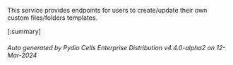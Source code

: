 






This service provides endpoints for users to create/update their own custom files/folders templates.

[:summary]

###### Auto generated by Pydio Cells Enterprise Distribution v4.4.0-alpha2 on 12-Mar-2024
